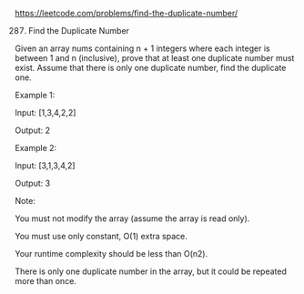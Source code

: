 https://leetcode.com/problems/find-the-duplicate-number/

287. Find the Duplicate Number


Given an array nums containing n + 1 integers where each integer is between 1 and n (inclusive), prove that at least one duplicate number must exist. Assume that there is only one duplicate number, find the duplicate one.

Example 1:

Input: [1,3,4,2,2]

Output: 2

Example 2:

Input: [3,1,3,4,2]

Output: 3

Note:

You must not modify the array (assume the array is read only).

You must use only constant, O(1) extra space.

Your runtime complexity should be less than O(n2).

There is only one duplicate number in the array, but it could be repeated more than once.